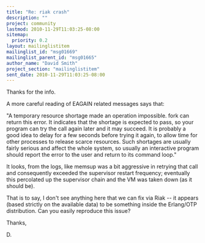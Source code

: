 ```yaml
---
title: "Re: riak crash"
description: ""
project: community
lastmod: 2010-11-29T11:03:25-08:00
sitemap:
  priority: 0.2
layout: mailinglistitem
mailinglist_id: "msg01669"
mailinglist_parent_id: "msg01665"
author_name: "David Smith"
project_section: "mailinglistitem"
sent_date: 2010-11-29T11:03:25-08:00
---
```



Thanks for the info.

A more careful reading of EAGAIN related messages says that:

"A temporary resource shortage made an operation impossible. fork can
return this error. It indicates that the shortage is expected to pass,
so your program can try the call again later and it may succeed. It is
probably a good idea to delay for a few seconds before trying it
again, to allow time for other processes to release scarce resources.
Such shortages are usually fairly serious and affect the whole system,
so usually an interactive program should report the error to the user
and return to its command loop."

It looks, from the logs, like memsup was a bit aggressive in retrying
that call and consequently exceeded the supervisor restart frequency;
eventually this percolated up the supervisor chain and the VM was
taken down (as it should be).

That is to say, I don't see anything here that we can fix via Riak --
it appears (based strictly on the available data) to be something
inside the Erlang/OTP distribution. Can you easily reproduce this
issue?

Thanks,

D.

